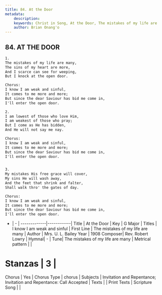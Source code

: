 ```yaml
---
title: 84. At the Door
metadata:
    description: 
    keywords: Christ in Song, At the Door, The mistakes of my life are many, I know I am weak and sinful
    author: Brian Onang'o
---
```



## 84. AT THE DOOR

```txt
1.
The mistakes of my life are many,
The sins of my heart are more,
And I scarce can see for weeping,
But I knock at the open door.

Chorus:
I know I am weak and sinful,
It comes to me more and more;
But since the dear Saviour has bid me come in,
I'll enter the open door.

2.
I am lowest of those who love Him,
I am weakest of those who pray;
But I come as He has bidden,
And He will not say me nay. 

Chorus:
I know I am weak and sinful,
It comes to me more and more;
But since the dear Saviour has bid me come in,
I'll enter the open door.


3.
My mistakes His free grace will cover,
My sins He will wash away,
And the feet that shrink and falter,
Shall walk thro' the gates of day. 

Chorus:
I know I am weak and sinful,
It comes to me more and more;
But since the dear Saviour has bid me come in,
I'll enter the open door.

```

- |   -  |
-------------|------------|
Title | At the Door |
Key | G Major |
Titles | I know I am weak and sinful |
First Line | The mistakes of my life are many |
Author | Mrs. U. L. Bailey
Year | 1908
Composer| Rev. Robert Lowry |
Hymnal|  - |
Tune| The mistakes of my life are many |
Metrical pattern | |
# Stanzas | 3 |
Chorus | Yes |
Chorus Type | chorus |
Subjects | Invitation and Repentance; Invitation and Repentance: Call Accepted |
Texts |  |
Print Texts | 
Scripture Song |  |
  

